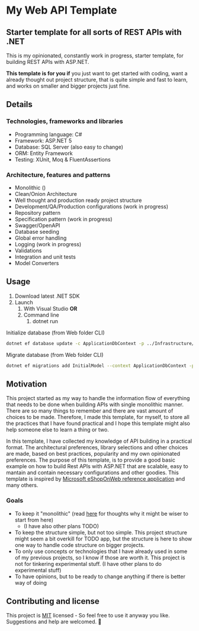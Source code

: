 # My Web API Template

## Starter template for all sorts of REST APIs with .NET

This is my opinionated, constantly work in progress, starter template, for building REST APIs with ASP.NET.  

**This template is for you if** you just want to get started with coding, want a already thought out project structure, that is quite simple and fast to learn, and works on smaller and bigger projects just fine.

## Details

### Technologies, frameworks and libraries
  - Programming language: C#
  - Framework: ASP.NET 5
  - Database: SQL Server (also easy to change)
  - ORM: Entity Framework
  - Testing: XUnit, Moq & FluentAssertions
  
### Architecture, features and patterns
  - Monolithic ()
  - Clean/Onion Architecture 
  - Well thought and production ready project structure
  - Development/QA/Production configurations (work in progress)
  - Repository pattern
  - Specification pattern (work in progress)
  - Swagger/OpenAPI 
  - Database seeding
  - Global error handling
  - Logging (work in progress)
  - Validations
  - Integration and unit tests
  - Model Converters

## Usage
  1. Download latest .NET SDK
  2. Launch
     1. With Visual Studio **OR**
     2. Command line
        1. dotnet run
   
  Initialize database (from Web folder CLI)
  ``` bash
  dotnet ef database update -c ApplicationDbContext -p ../Infrastructure/Infrastructure.csproj -s Web.csproj
  ```
  Migrate database (from Web folder CLI)
  ``` bash
  dotnet ef migrations add InitialModel --context ApplicationDbContext -p ../Infrastructure/Infrastructure.csproj -s Web.csproj -o Database/Migrations
  ```

## Motivation 

This project started as my way to handle the information flow of everything that needs to be done when building APIs with single monolithic manner. There are so many things to remember and there are vast amount of choices to be made. Therefore, I made this template, for myself, to store all the practices that I have found practical and I hope this template might also help someone else to learn a thing or two.

In this template, I have collected my knowledge of API building in a practical format. The architectural preferences, library selections and other choices are made, based on best practices, popularity and my own opinionated preferences. The purpose of this template, is to provide a good basic example on how to build Rest APIs with ASP.NET that are scalable, easy to mantain and contain necessary configurations and other goodies. This template is inspired by [Microsoft eShopOnWeb reference application](https://github.com/dotnet-architecture/eShopOnWeb) and many others.

### Goals
- To keep it "monolithic" (read [here](https://www.martinfowler.com/bliki/MonolithFirst.html) for thoughts why it might be wiser to start from here) 
  - (I have also other plans TODO)
- To keep the structure simple, but not too simple. This project structure might seem a bit overkill for TODO app, but the structure is here to show one way to handle code structure on bigger projects.
- To only use concepts or technologies that I have already used in some of my previous projects, so I know if those are worth it. This project is not for tinkering experimental stuff. (I have other plans to do experimental stuff)
- To have opinions, but to be ready to change anything if there is better way of doing


## Contributing and license
This project is [MIT](https://choosealicense.com/licenses/mit/) licensed - So feel free to use it anyway you like. Suggestions and help are welcomed. 🙂

